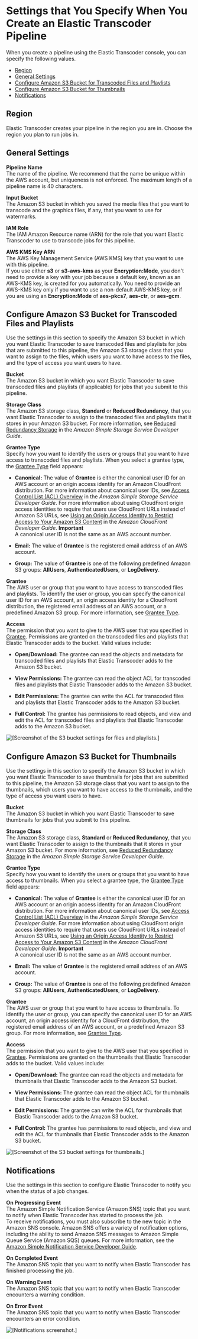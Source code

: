 # Settings that You Specify When You Create an Elastic Transcoder Pipeline<a name="pipeline-settings"></a>

When you create a pipeline using the Elastic Transcoder console, you can specify the following values\.


+ [Region](#pipeline-settings-region)
+ [General Settings](#pipeline-settings-general)
+ [Configure Amazon S3 Bucket for Transcoded Files and Playlists](#pipeline-settings-configure-transcoded-bucket)
+ [Configure Amazon S3 Bucket for Thumbnails](#pipeline-settings-configure-thumbnail-bucket)
+ [Notifications](#pipeline-settings-notifications)

## Region<a name="pipeline-settings-region"></a>

Elastic Transcoder creates your pipeline in the region you are in\. Choose the region you plan to run jobs in\.

## General Settings<a name="pipeline-settings-general"></a>

 **Pipeline Name**  
The name of the pipeline\. We recommend that the name be unique within the AWS account, but uniqueness is not enforced\. The maximum length of a pipeline name is 40 characters\. 

 **Input Bucket**  
The Amazon S3 bucket in which you saved the media files that you want to transcode and the graphics files, if any, that you want to use for watermarks\.

 **IAM Role**  
The IAM Amazon Resource name \(ARN\) for the role that you want Elastic Transcoder to use to transcode jobs for this pipeline\.

 **AWS KMS Key ARN**  
The AWS Key Management Service \(AWS KMS\) key that you want to use with this pipeline\.  
If you use either **s3** or **s3\-aws\-kms** as your **Encryption:Mode**, you don't need to provide a key with your job because a default key, known as an AWS\-KMS key, is created for you automatically\. You need to provide an AWS\-KMS key only if you want to use a non\-default AWS\-KMS key, or if you are using an **Encryption:Mode** of **aes\-pkcs7**, **aes\-ctr**, or **aes\-gcm**\.

## Configure Amazon S3 Bucket for Transcoded Files and Playlists<a name="pipeline-settings-configure-transcoded-bucket"></a>

Use the settings in this section to specify the Amazon S3 bucket in which you want Elastic Transcoder to save transcoded files and playlists for jobs that are submitted to this pipeline, the Amazon S3 storage class that you want to assign to the files, which users you want to have access to the files, and the type of access you want users to have\. 

 **Bucket**  
The Amazon S3 bucket in which you want Elastic Transcoder to save transcoded files and playlists \(if applicable\) for jobs that you submit to this pipeline\.

 **Storage Class**  
The Amazon S3 storage class, **Standard** or **Reduced Redundancy**, that you want Elastic Transcoder to assign to the transcoded files and playlists that it stores in your Amazon S3 bucket\. For more information, see [Reduced Redundancy Storage](http://docs.aws.amazon.com/AmazonS3/latest/dev/Introduction.html#RRS) in the *Amazon Simple Storage Service Developer Guide*\.

 **Grantee Type**  
Specify how you want to identify the users or groups that you want to have access to transcoded files and playlists\. When you select a grantee type, the [Grantee Type](#pipeline-settings-transcoded-grantee-type) field appears:  

+ **Canonical:** The value of **Grantee** is either the canonical user ID for an AWS account or an origin access identity for an Amazon CloudFront distribution\. For more information about canonical user IDs, see [Access Control List \(ACL\) Overview](http://docs.aws.amazon.com/AmazonS3/latest/dev/ACLOverview.html) in the *Amazon Simple Storage Service Developer Guide*\. For more information about using CloudFront origin access identities to require that users use CloudFront URLs instead of Amazon S3 URLs, see [Using an Origin Access Identity to Restrict Access to Your Amazon S3 Content](http://docs.aws.amazon.com/AmazonCloudFront/latest/DeveloperGuide/private-content-restricting-access-to-s3.html) in the *Amazon CloudFront Developer Guide*\.
**Important**  
A canonical user ID is not the same as an AWS account number\.

+ **Email:** The value of **Grantee** is the registered email address of an AWS account\.

+ **Group:** The value of **Grantee** is one of the following predefined Amazon S3 groups: **AllUsers**, **AuthenticatedUsers**, or **LogDelivery**\.

 **Grantee**  
The AWS user or group that you want to have access to transcoded files and playlists\. To identify the user or group, you can specify the canonical user ID for an AWS account, an origin access identity for a CloudFront distribution, the registered email address of an AWS account, or a predefined Amazon S3 group\. For more information, see [Grantee Type](#pipeline-settings-transcoded-grantee-type)\.

 **Access**  
The permission that you want to give to the AWS user that you specified in [Grantee](#pipeline-settings-transcoded-grantee)\. Permissions are granted on the transcoded files and playlists that Elastic Transcoder adds to the bucket\. Valid values include:  

+ ****Open/Download**:** The grantee can read the objects and metadata for transcoded files and playlists that Elastic Transcoder adds to the Amazon S3 bucket\.

+ ****View Permissions**:** The grantee can read the object ACL for transcoded files and playlists that Elastic Transcoder adds to the Amazon S3 bucket\.

+ ****Edit Permissions**:** The grantee can write the ACL for transcoded files and playlists that Elastic Transcoder adds to the Amazon S3 bucket\.

+ ****Full Control**:** The grantee has permissions to read objects, and view and edit the ACL for transcoded files and playlists that Elastic Transcoder adds to the Amazon S3 bucket\.

![\[Screenshot of the S3 bucket settings for files and playlists.\]](http://docs.aws.amazon.com/elastictranscoder/latest/developerguide/)

## Configure Amazon S3 Bucket for Thumbnails<a name="pipeline-settings-configure-thumbnail-bucket"></a>

Use the settings in this section to specify the Amazon S3 bucket in which you want Elastic Transcoder to save thumbnails for jobs that are submitted to this pipeline, the Amazon S3 storage class that you want to assign to the thumbnails, which users you want to have access to the thumbnails, and the type of access you want users to have\. 

 **Bucket**  
The Amazon S3 bucket in which you want Elastic Transcoder to save thumbnails for jobs that you submit to this pipeline\.

 **Storage Class**  
The Amazon S3 storage class, **Standard** or **Reduced Redundancy**, that you want Elastic Transcoder to assign to the thumbnails that it stores in your Amazon S3 bucket\. For more information, see [Reduced Redundancy Storage](http://docs.aws.amazon.com/AmazonS3/latest/dev/Introduction.html#RRS) in the *Amazon Simple Storage Service Developer Guide*\.

 **Grantee Type**  
Specify how you want to identify the users or groups that you want to have access to thumbnails\. When you select a grantee type, the [Grantee Type](#pipeline-settings-thumbnail-grantee-type) field appears:  

+ **Canonical:** The value of **Grantee** is either the canonical user ID for an AWS account or an origin access identity for an Amazon CloudFront distribution\. For more information about canonical user IDs, see [Access Control List \(ACL\) Overview](http://docs.aws.amazon.com/AmazonS3/latest/dev/ACLOverview.html) in the *Amazon Simple Storage Service Developer Guide*\. For more information about using CloudFront origin access identities to require that users use CloudFront URLs instead of Amazon S3 URLs, see [Using an Origin Access Identity to Restrict Access to Your Amazon S3 Content](http://docs.aws.amazon.com/AmazonCloudFront/latest/DeveloperGuide/private-content-restricting-access-to-s3.html) in the *Amazon CloudFront Developer Guide*\.
**Important**  
A canonical user ID is not the same as an AWS account number\.

+ **Email:** The value of **Grantee** is the registered email address of an AWS account\.

+ **Group:** The value of **Grantee** is one of the following predefined Amazon S3 groups: **AllUsers**, **AuthenticatedUsers**, or **LogDelivery**\.

 **Grantee**  
The AWS user or group that you want to have access to thumbnails\. To identify the user or group, you can specify the canonical user ID for an AWS account, an origin access identity for a CloudFront distribution, the registered email address of an AWS account, or a predefined Amazon S3 group\. For more information, see [Grantee Type](#pipeline-settings-thumbnail-grantee-type)\.

 **Access**  
The permission that you want to give to the AWS user that you specified in [Grantee](#pipeline-settings-thumbnail-grantee)\. Permissions are granted on the thumbnails that Elastic Transcoder adds to the bucket\. Valid values include:  

+ ****Open/Download**:** The grantee can read the objects and metadata for thumbnails that Elastic Transcoder adds to the Amazon S3 bucket\.

+ ****View Permissions**:** The grantee can read the object ACL for thumbnails that Elastic Transcoder adds to the Amazon S3 bucket\.

+ ****Edit Permissions**:** The grantee can write the ACL for thumbnails that Elastic Transcoder adds to the Amazon S3 bucket\.

+ ****Full Control**:** The grantee has permissions to read objects, and view and edit the ACL for thumbnails that Elastic Transcoder adds to the Amazon S3 bucket\.

![\[Screenshot of the S3 bucket settings for thumbnails.\]](http://docs.aws.amazon.com/elastictranscoder/latest/developerguide/)

## Notifications<a name="pipeline-settings-notifications"></a>

Use the settings in this section to configure Elastic Transcoder to notify you when the status of a job changes\. 

 **On Progressing Event**  
The Amazon Simple Notification Service \(Amazon SNS\) topic that you want to notify when Elastic Transcoder has started to process the job\.  
To receive notifications, you must also subscribe to the new topic in the Amazon SNS console\.
Amazon SNS offers a variety of notification options, including the ability to send Amazon SNS messages to Amazon Simple Queue Service \(Amazon SQS\) queues\. For more information, see the [Amazon Simple Notification Service Developer Guide](http://docs.aws.amazon.com/sns/latest/dg/)\.

 **On Completed Event**  
The Amazon SNS topic that you want to notify when Elastic Transcoder has finished processing the job\.

 **On Warning Event**  
The Amazon SNS topic that you want to notify when Elastic Transcoder encounters a warning condition\.

 **On Error Event**  
The Amazon SNS topic that you want to notify when Elastic Transcoder encounters an error condition\.

![\[Notifications screenshot.\]](http://docs.aws.amazon.com/elastictranscoder/latest/developerguide/)